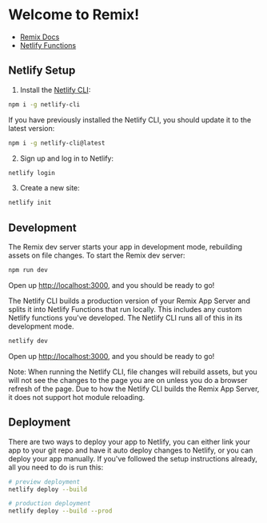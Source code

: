 # Welcome to Remix!

- [Remix Docs](https://remix.run/docs)
- [Netlify Functions](https://www.netlify.com/products/functions/)

## Netlify Setup

1. Install the [Netlify CLI](https://www.netlify.com/products/dev/):

```sh
npm i -g netlify-cli
```

If you have previously installed the Netlify CLI, you should update it to the
latest version:

```sh
npm i -g netlify-cli@latest
```

2. Sign up and log in to Netlify:

```sh
netlify login
```

3. Create a new site:

```sh
netlify init
```

## Development

The Remix dev server starts your app in development mode, rebuilding assets on
file changes. To start the Remix dev server:

```sh
npm run dev
```

Open up [http://localhost:3000](http://localhost:3000), and you should be ready
to go!

The Netlify CLI builds a production version of your Remix App Server and splits
it into Netlify Functions that run locally. This includes any custom Netlify
functions you've developed. The Netlify CLI runs all of this in its development
mode.

```sh
netlify dev
```

Open up [http://localhost:3000](http://localhost:3000), and you should be ready
to go!

Note: When running the Netlify CLI, file changes will rebuild assets, but you
will not see the changes to the page you are on unless you do a browser refresh
of the page. Due to how the Netlify CLI builds the Remix App Server, it does not
support hot module reloading.

## Deployment

There are two ways to deploy your app to Netlify, you can either link your app
to your git repo and have it auto deploy changes to Netlify, or you can deploy
your app manually. If you've followed the setup instructions already, all you
need to do is run this:

```sh
# preview deployment
netlify deploy --build

# production deployment
netlify deploy --build --prod
```
